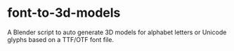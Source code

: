 # font-to-3d-models
A Blender script to auto generate 3D models for alphabet letters or Unicode glyphs based on a TTF/OTF font file.
